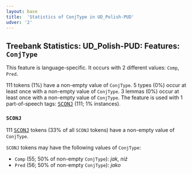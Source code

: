 ```yaml
---
layout: base
title:  'Statistics of ConjType in UD_Polish-PUD'
udver: '2'
---
```


## Treebank Statistics: UD_Polish-PUD: Features: `ConjType`

This feature is language-specific.
It occurs with 2 different values: `Comp`, `Pred`.

111 tokens (1%) have a non-empty value of `ConjType`.
5 types (0%) occur at least once with a non-empty value of `ConjType`.
3 lemmas (0%) occur at least once with a non-empty value of `ConjType`.
The feature is used with 1 part-of-speech tags: <tt><a href="pl_pud-pos-SCONJ.html">SCONJ</a></tt> (111; 1% instances).

### `SCONJ`

111 <tt><a href="pl_pud-pos-SCONJ.html">SCONJ</a></tt> tokens (33% of all `SCONJ` tokens) have a non-empty value of `ConjType`.

`SCONJ` tokens may have the following values of `ConjType`:

* `Comp` (55; 50% of non-empty `ConjType`): <em>jak, niż</em>
* `Pred` (56; 50% of non-empty `ConjType`): <em>jako</em>


